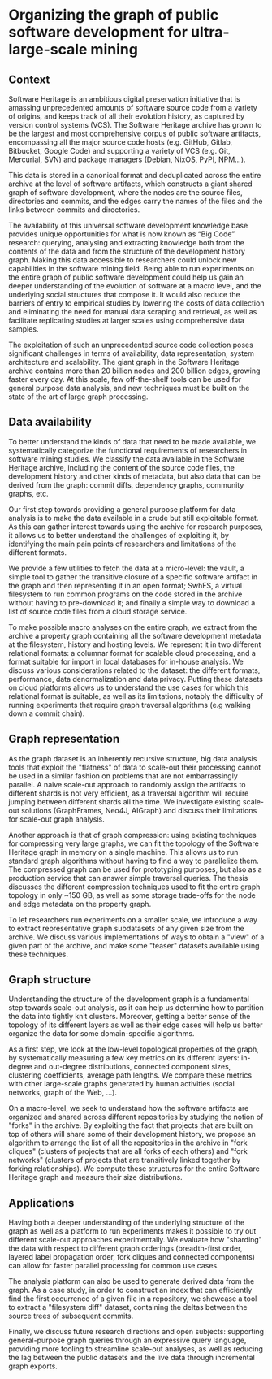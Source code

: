 # Organizing the graph of public software development for ultra-large-scale mining

## Context

Software Heritage is an ambitious digital preservation initiative that is
amassing unprecedented amounts of software source code from a variety of
origins, and keeps track of all their evolution history, as captured by version
control systems (VCS). The Software Heritage archive has grown to be the
largest and most comprehensive corpus of public software artifacts,
encompassing all the major source code hosts (e.g. GitHub, Gitlab, Bitbucket,
Google Code) and supporting a variety of VCS (e.g. Git, Mercurial, SVN) and
package managers (Debian, NixOS, PyPI, NPM...).

This data is stored in a canonical format and deduplicated across the entire
archive at the level of software artifacts, which constructs a giant shared
graph of software development, where the nodes are the source files,
directories and commits, and the edges carry the names of the files and the
links between commits and directories.

The availability of this universal software development knowledge base provides
unique opportunities for what is now known as “Big Code” research: querying,
analysing and extracting knowledge both from the contents of the data and from
the structure of the development history graph. Making this data accessible to
researchers could unlock new capabilities in the software mining field. Being
able to run experiments on the entire graph of public software development
could help us gain an deeper understanding of the evolution of software at a
macro level, and the underlying social structures that compose it. It would
also reduce the barriers of entry to empirical studies by lowering the costs of
data collection and eliminating the need for manual data scraping and
retrieval, as well as facilitate replicating studies at larger scales using
comprehensive data samples.

The exploitation of such an unprecedented source code collection poses
significant challenges in terms of availability, data representation, system
architecture and scalability. The giant graph in the Software Heritage archive
contains more than 20 billion nodes and 200 billion edges, growing faster every
day. At this scale, few off-the-shelf tools can be used for general purpose
data analysis, and new techniques must be built on the state of the art of
large graph processing.

## Data availability

To better understand the kinds of data that need to be made available, we
systematically categorize the functional requirements of researchers in
software mining studies.  We classify the data available in the Software
Heritage archive, including the content of the source code files, the
development history and other kinds of metadata, but also data that can be
derived from the graph: commit diffs, dependency graphs, community graphs, etc.

Our first step towards providing a general purpose platform for data analysis
is to make the data available in a crude but still exploitable format. As this
can gather interest towards using the archive for research purposes, it
allows us to better understand the challenges of exploiting it, by identifying
the main pain points of researchers and limitations of the different formats.

We provide a few utilities to fetch the data at a micro-level: the vault, a
simple tool to gather the transitive closure of a specific software artifact in
the graph and then representing it in an open format; SwhFS, a virtual
filesystem to run common programs on the code stored in the archive without
having to pre-download it; and finally a simple way to download a list of
source code files from a cloud storage service.

To make possible macro analyses on the entire graph, we extract from the
archive a property graph containing all the software development metadata at
the filesystem, history and hosting levels. We represent it in two different
relational formats: a columnar format for scalable cloud processing, and a
format suitable for import in local databases for in-house analysis. We discuss
various considerations related to the dataset: the different formats,
performance, data denormalization and data privacy.
Putting these datasets on cloud platforms allows us to understand the use cases
for which this relational format is suitable, as well as its limitations,
notably the difficulty of running experiments that require graph traversal
algorithms (e.g walking down a commit chain).

## Graph representation

As the graph dataset is an inherently recursive structure, big data analysis
tools that exploit the "flatness" of data to scale-out their processing cannot
be used in a similar fashion on problems that are not embarrassingly parallel.
A naive scale-out approach to randomly assign the artifacts to different shards
is not very efficient, as a traversal algorithm will require jumping
between different shards all the time. We investigate existing scale-out
solutions (GraphFrames, Neo4J, AIGraph) and discuss their limitations for
scale-out graph analysis.

Another approach is that of graph compression: using existing techniques for
compressing very large graphs, we can fit the topology of the Software Heritage
graph in memory on a single machine. This allows us to run standard graph
algorithms without having to find a way to parallelize them. The compressed
graph can be used for prototyping purposes, but also as a production service
that can answer simple traversal queries. The thesis discusses the different
compression techniques used to fit the entire graph topology in only ~150 GB,
as well as some storage trade-offs for the node and edge metadata on the
property graph.

To let researchers run experiments on a smaller scale, we introduce a way to
extract representative graph subdatasets of any given size from the archive. We
discuss various implementations of ways to obtain a "view" of a given part of
the archive, and make some "teaser" datasets available using these techniques.

## Graph structure

Understanding the structure of the development graph is a fundamental step
towards scale-out analysis, as it can help us determine how to partition the
data into tightly knit clusters. Moreover, getting a better sense of the
topology of its different layers as well as their edge cases will help us
better organize the data for some domain-specific algorithms.

As a first step, we look at the low-level topological properties of the graph,
by systematically measuring a few key metrics on its different layers:
in-degree and out-degree distributions, connected component sizes, clustering
coefficients, average path lengths. We compare these metrics with other
large-scale graphs generated by human activities (social networks, graph of the
Web, ...).

On a macro-level, we seek to understand how the software artifacts are
organized and shared across different repositories by studying the notion of
"forks" in the archive. By exploiting the fact that projects that are built on
top of others will share some of their development history, we propose an
algorithm to arrange the list of all the repositories in the archive in
"fork cliques" (clusters of projects that are all forks of each others) and
"fork networks" (clusters of projects that are transitively linked together by
forking relationships). We compute these structures for the entire Software
Heritage graph and measure their size distributions.

## Applications

Having both a deeper understanding of the underlying structure of the graph as
well as a platform to run experiments makes it possible to try out different
scale-out approaches experimentally. We evaluate how "sharding" the data with
respect to different graph orderings (breadth-first order, layered label
propagation order, fork cliques and connected components) can allow for faster
parallel processing for common use cases.

The analysis platform can also be used to generate derived data from the graph.
As a case study, in order to construct an index that can efficiently find the
first occurrence of a given file in a repository, we showcase a tool to extract
a "filesystem diff" dataset, containing the deltas between the source trees of
subsequent commits.

Finally, we discuss future research directions and open subjects: supporting
general-purpose graph queries through an expressive query language, providing
more tooling to streamline scale-out analyses, as well as reducing the lag
between the public datasets and the live data through incremental graph
exports.
